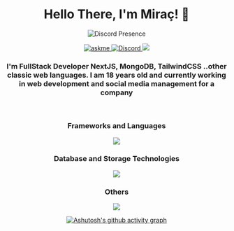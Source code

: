 <div align="center">
  <h1>Hello There, I'm Miraç! 🥏 </h1>
  
![Discord Presence](https://lanyard.cnrad.dev/api/619925060387340299)

<a href="https://discord.com/users/619925060387340299">
<img alt="askme" src="https://img.shields.io/badge/Ask%20me-anything-1abc9c.svg" />
</a>
<a href="https://discord.com/users/619925060387340299"><img alt="Discord" src="https://img.shields.io/badge/miracim-7289DA?style=flat&logo=discord&logoColor=white"/>
</a>
<img src="https://komarev.com/ghpvc/?username=turkgenciyim"/>
</a>
<h3>I'm FullStack Developer NextJS,  MongoDB, TailwindCSS ..other classic web languages. I am 18 years old and currently working in web development and social media management for a company </h3>
<br/>
<h3>Frameworks and Languages</h3>
<img src="https://skillicons.dev/icons?i=nextjs,react,tailwindcss,express,nodejs,javascript,html,css&theme=dark" />
<br/>
<h3>Database and Storage Technologies</h3>
<img src="https://skillicons.dev/icons?i=aws,mongodb,supabase,planetscale,prisma&theme=dark" />
<br/>
<h3>Others</h3>
<img src="https://skillicons.dev/icons?i=vercel,ps,devto,github,linkedin,vscode,discord&theme=dark" />
<br/>

[![Ashutosh's github activity graph](https://github-readme-activity-graph.vercel.app/graph?username=turkgenciyim&theme=tokyo-night)](https://github.com/ashutosh00710/github-readme-activity-graph)

